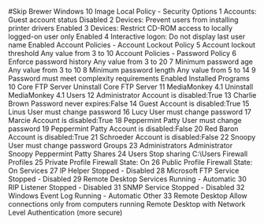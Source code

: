 #Skip Brewer Windows 10 Image
Local Policy - Security Options
1	Accounts: Guest account status	Disabled
2	Devices: Prevent users from installing printer drivers	Enabled
3	Devices: Restrict CD-ROM access to locally logged-on user only	Enabled
4	Interactive logon: Do not display last user name	Enabled
Account Policies - Account Lockout Policy
5	Account lockout threshold	Any value from 3 to 10
Account Policies - Password Policy
6	Enforce password history	Any value from 3 to 20
7	Minimum password age	Any value from 3 to 10
8	Minimum password length	Any value from 5 to 14
9	Password must meet complexity requirements	Enabled
Installed Programs
10	Core FTP Server	Uninstall Core FTP Server
11	MediaMonkey 4.1	Uninstall MediaMonkey 4.1
Users
12	Administrator	Account is disabled:True
13	Charlie Brown	Password never expires:False
14	Guest	Account is disabled:True
15	Linus	User must change password
16	Lucy	User must change password
17	Marcie	Account is disabled:True
18	Peppermint Patty	User must change password
19	Peppermint Patty	Account is disabled:False
20	Red Baron	Account is disabled:True
21	Schroeder	Account is disabled:False
22	Snoopy	User must change password
Groups
23	Administrators	Administrator
Snoopy
Peppermint Patty
Shares
24	Users	Stop sharing C:\Users
Firewall Profiles
25	Private Profile	Firewall State: On
26	Public Profile	Firewall State: On
Services
27	IP Helper	Stopped - Disabled
28	Microsoft FTP Service	Stopped - Disabled
29	Remote Desktop Services	Running - Automatic
30	RIP Listener	Stopped - Disabled
31	SNMP Service	Stopped - Disabled
32	Windows Event Log	Running - Automatic
Other
33	Remote Desktop	Allow connections only from computers running Remote Desktop with Network Level Authentication (more secure)
